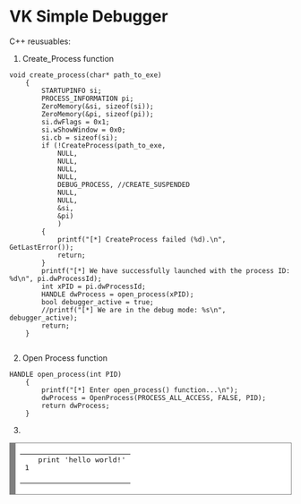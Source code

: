 # VK Simple Debugger
C++ reusuables:

1. Create_Process function
```
void create_process(char* path_to_exe)
	{
		STARTUPINFO si;
		PROCESS_INFORMATION pi;
		ZeroMemory(&si, sizeof(si));
		ZeroMemory(&pi, sizeof(pi));
		si.dwFlags = 0x1;
		si.wShowWindow = 0x0;
		si.cb = sizeof(si);
		if (!CreateProcess(path_to_exe,
			NULL,
			NULL,
			NULL,
			NULL,
			DEBUG_PROCESS, //CREATE_SUSPENDED
			NULL,
			NULL,
			&si,
			&pi)
			)
		{
			printf("[*] CreateProcess failed (%d).\n", GetLastError());
			return;
		}
		printf("[*] We have successfully launched with the process ID: %d\n", pi.dwProcessId);
		int xPID = pi.dwProcessId;
		HANDLE dwProcess = open_process(xPID);
		bool debugger_active = true;
		//printf("[*] We are in the debug mode: %s\n", debugger_active);
		return;
	}
	
 ``` 
2. Open Process function
```
HANDLE open_process(int PID)
	{
		printf("[*] Enter open_process() function...\n");
		dwProcess = OpenProcess(PROCESS_ALL_ACCESS, FALSE, PID);
		return dwProcess;
	}
```
3.
<!-- HTML generated using hilite.me --><div style="background: #ffffff; overflow:auto;width:auto;border:solid gray;border-width:.1em .1em .1em .8em;padding:.2em .6em;"><table><tr><td><pre style="margin: 0; line-height: 125%">1</pre></td><td><pre style="margin: 0; line-height: 125%">print &#39;hello world!&#39;
</pre></td></tr></table></div>
